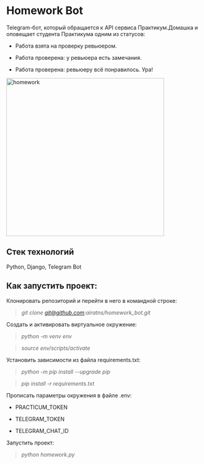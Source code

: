 # Homework Bot

Telegram-бот, который обращается к API сервиса Практикум.Домашка и оповещает студента Практикума одним из статусов:

* Работа взята на проверку ревьюером.

* Работа проверена: у ревьюера есть замечания.

* Работа проверена: ревьюеру всё понравилось. Ура!

<img width="414" alt="homework" src="https://user-images.githubusercontent.com/96816183/182928201-5f94a1b3-4ee1-4172-a203-7fe64e202beb.png">

## **Стек технологий**

Python, Django, Telegram Bot

## **Как запустить проект:**

Клонировать репозиторий и перейти в него в командной строке:

>*git clone git@github.com:airatns/homework_bot.git*

Cоздать и активировать виртуальное окружение:

>*python -m venv env*

>*source env/scripts/activate*

Установить зависимости из файла requirements.txt:

>*python -m pip install --upgrade pip*

>*pip install -r requirements.txt*

Прописать параметры окружения в файле .env:

* PRACTICUM_TOKEN

* TELEGRAM_TOKEN

* TELEGRAM_CHAT_ID

Запустить проект:

>*python homework.py*
